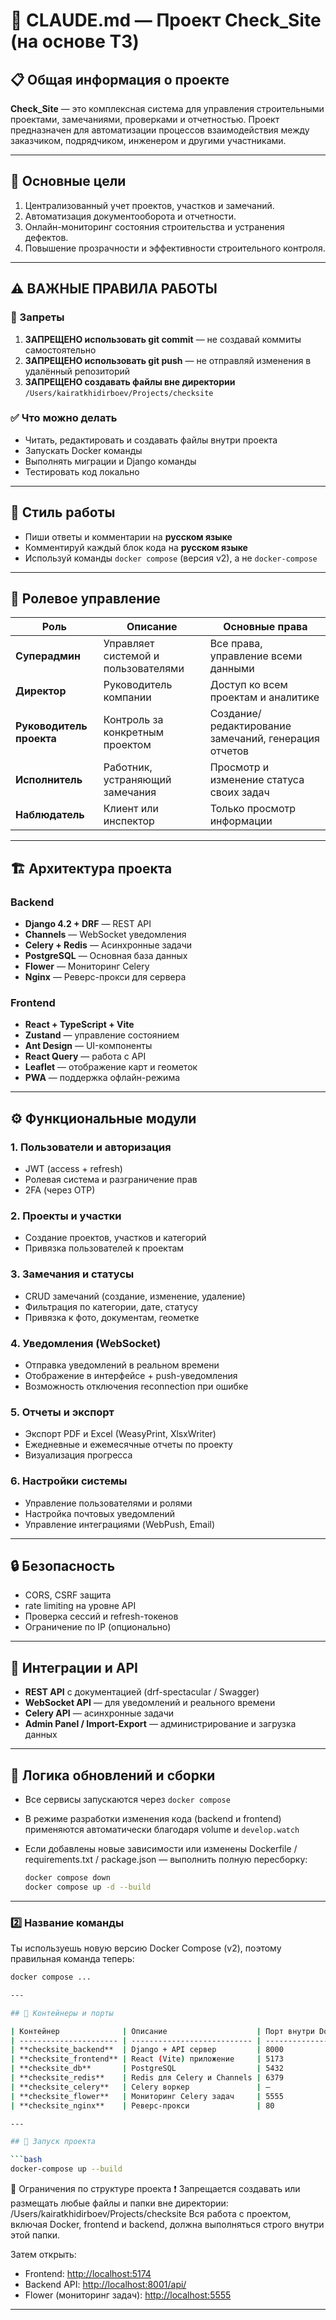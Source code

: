 # 📘 CLAUDE.md — Проект Check_Site (на основе ТЗ)

## 📋 Общая информация о проекте

**Check_Site** — это комплексная система для управления строительными проектами, замечаниями, проверками и отчетностью. Проект предназначен для автоматизации процессов взаимодействия между заказчиком, подрядчиком, инженером и другими участниками.

---

## 🎯 Основные цели

1. Централизованный учет проектов, участков и замечаний.
2. Автоматизация документооборота и отчетности.
3. Онлайн-мониторинг состояния строительства и устранения дефектов.
4. Повышение прозрачности и эффективности строительного контроля.

---

## ⚠️ ВАЖНЫЕ ПРАВИЛА РАБОТЫ

### 🚫 Запреты
1. **ЗАПРЕЩЕНО использовать git commit** — не создавай коммиты самостоятельно
2. **ЗАПРЕЩЕНО использовать git push** — не отправляй изменения в удалённый репозиторий
3. **ЗАПРЕЩЕНО создавать файлы вне директории** `/Users/kairatkhidirboev/Projects/checksite`

### ✅ Что можно делать
- Читать, редактировать и создавать файлы внутри проекта
- Запускать Docker команды
- Выполнять миграции и Django команды
- Тестировать код локально

---

## 📝 Стиль работы
- Пиши ответы и комментарии на **русском языке**
- Комментируй каждый блок кода на **русском языке**
- Используй команды `docker compose` (версия v2), а не `docker-compose`

---

## 👥 Ролевое управление

| Роль                     | Описание                            | Основные права                                       |
| ------------------------ | ----------------------------------- | ---------------------------------------------------- |
| **Суперадмин**           | Управляет системой и пользователями | Все права, управление всеми данными                  |
| **Директор**             | Руководитель компании               | Доступ ко всем проектам и аналитике                  |
| **Руководитель проекта** | Контроль за конкретным проектом     | Создание/редактирование замечаний, генерация отчетов |
| **Исполнитель**          | Работник, устраняющий замечания     | Просмотр и изменение статуса своих задач             |
| **Наблюдатель**          | Клиент или инспектор                | Только просмотр информации                           |

---

## 🏗️ Архитектура проекта

### Backend

* **Django 4.2 + DRF** — REST API
* **Channels** — WebSocket уведомления
* **Celery + Redis** — Асинхронные задачи
* **PostgreSQL** — Основная база данных
* **Flower** — Мониторинг Celery
* **Nginx** — Реверс-прокси для сервера

### Frontend

* **React + TypeScript + Vite**
* **Zustand** — управление состоянием
* **Ant Design** — UI-компоненты
* **React Query** — работа с API
* **Leaflet** — отображение карт и геометок
* **PWA** — поддержка офлайн-режима

---

## ⚙️ Функциональные модули

### 1. Пользователи и авторизация

* JWT (access + refresh)
* Ролевая система и разграничение прав
* 2FA (через OTP)

### 2. Проекты и участки

* Создание проектов, участков и категорий
* Привязка пользователей к проектам

### 3. Замечания и статусы

* CRUD замечаний (создание, изменение, удаление)
* Фильтрация по категории, дате, статусу
* Привязка к фото, документам, геометке

### 4. Уведомления (WebSocket)

* Отправка уведомлений в реальном времени
* Отображение в интерфейсе + push-уведомления
* Возможность отключения reconnection при ошибке

### 5. Отчеты и экспорт

* Экспорт PDF и Excel (WeasyPrint, XlsxWriter)
* Ежедневные и ежемесячные отчеты по проекту
* Визуализация прогресса

### 6. Настройки системы

* Управление пользователями и ролями
* Настройка почтовых уведомлений
* Управление интеграциями (WebPush, Email)

---

## 🔒 Безопасность

* CORS, CSRF защита
* rate limiting на уровне API
* Проверка сессий и refresh-токенов
* Ограничение по IP (опционально)

---

## 🧩 Интеграции и API

* **REST API** с документацией (drf-spectacular / Swagger)
* **WebSocket API** — для уведомлений и реального времени
* **Celery API** — асинхронные задачи
* **Admin Panel / Import-Export** — администрирование и загрузка данных

---

## 🧠 Логика обновлений и сборки

* Все сервисы запускаются через `docker compose`
* В режиме разработки изменения кода (backend и frontend) применяются автоматически благодаря volume и `develop.watch`
* Если добавлены новые зависимости или изменены Dockerfile / requirements.txt / package.json — выполнить полную пересборку:

  ```bash
  docker compose down
  docker compose up -d --build

---

### 2️⃣ Название команды
Ты используешь новую версию Docker Compose (v2), поэтому правильная команда теперь:
```bash
docker compose ...

---

## 🐳 Контейнеры и порты 

| Контейнер              | Описание                    | Порт внутри Docker | Порт хоста |
| ---------------------- | --------------------------- | ------------------ | ---------- |
| **checksite_backend**  | Django + API сервер         | 8000               | 8001       |
| **checksite_frontend** | React (Vite) приложение     | 5173               | 5174       |
| **checksite_db**       | PostgreSQL                  | 5432               | 5433       |
| **checksite_redis**    | Redis для Celery и Channels | 6379               | 6379       |
| **checksite_celery**   | Celery воркер               | —                  | —          |
| **checksite_flower**   | Мониторинг Celery задач     | 5555               | 5555       |
| **checksite_nginx**    | Реверс-прокси               | 80                 | 8080       |

---

## 🚀 Запуск проекта

```bash
docker-compose up --build
```

📂 Ограничения по структуре проекта
❗ Запрещается создавать или размещать любые файлы и папки вне директории:
/Users/kairatkhidirboev/Projects/checksite
Вся работа с проектом, включая Docker, frontend и backend, должна выполняться строго внутри этой папки.

Затем открыть:

* Frontend: [http://localhost:5174](http://localhost:5174)
* Backend API: [http://localhost:8001/api/](http://localhost:8001/api/)
* Flower (мониторинг задач): [http://localhost:5555](http://localhost:5555)

---
